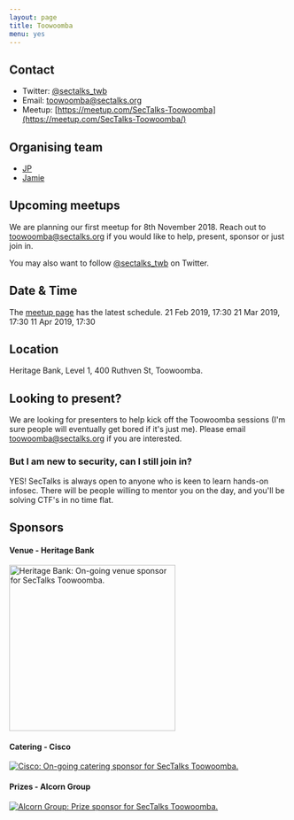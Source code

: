 ```yaml
---
layout: page
title: Toowoomba
menu: yes
---
```


## Contact 

* Twitter: [@sectalks_twb](https://twitter.com/sectalks_twb)
* Email: [toowoomba@sectalks.org](mailto:toowoomba@sectalks.org)
* Meetup: [https://meetup.com/SecTalks-Toowoomba](https://meetup.com/SecTalks-Toowoomba/)

## Organising team 

* [JP](https://twitter.com/jpjaeps) 
* [Jamie](https://au.linkedin.com/in/jamie-sprott-439460125)

## Upcoming meetups 

We are planning our first meetup for 8th November 2018. 
Reach out to [toowoomba@sectalks.org](mailto:toowoomba@sectalks.org) if you would like to help, present, sponsor or just join in.

You may also want to follow [@sectalks_twb](https://twitter.com/sectalks_twb) on Twitter.

## Date & Time 

The [meetup page](https://meetup.com/SecTalks-Toowoomba) has the latest schedule.
21 Feb 2019, 17:30
21 Mar 2019, 17:30
11 Apr 2019, 17:30


## Location 

Heritage Bank, Level 1, 400 Ruthven St, Toowoomba.

## Looking to present?

We are looking for presenters to help kick off the Toowoomba sessions (I'm sure people will eventually get bored if it's just me). 
Please email [toowoomba@sectalks.org](mailto:toowoomba@sectalks.org) if you are interested.

### But I am new to security, can I still join in?

YES! SecTalks is always open to anyone who is keen to learn hands-on infosec.
There will be people willing to mentor you on the day, and you'll be solving CTF's in no time flat.

## Sponsors
#### Venue - Heritage Bank

<a href="https://heritage.com.au" 
   title="Heritage Bank: On-going venue sponsor for SecTalks Toowoomba.">
    <img src="{{ site.baseurl }}/images/sponsors/heritage.png" 
         alt="Heritage Bank: On-going venue sponsor for SecTalks Toowoomba." width="300">
</a>
#### Catering - Cisco

<a href="https://www.talosintelligence.com/" 
   title="Cisco: On-going catering sponsor for SecTalks Toowoomba.">
    <img src="{{ site.baseurl }}/images/sponsors/cisco.jpg" 
         alt="Cisco: On-going catering sponsor for SecTalks Toowoomba.">
</a>
#### Prizes - Alcorn Group

<a href="https://alcorngroup.com/" 
   title="Alcorn Group: Prize sponsor for SecTalks Toowoomba.">
    <img src="{{ site.baseurl }}/images/sponsors/AlcornGroup.png" 
         alt="Alcorn Group: Prize sponsor for SecTalks Toowoomba.">
</a>
